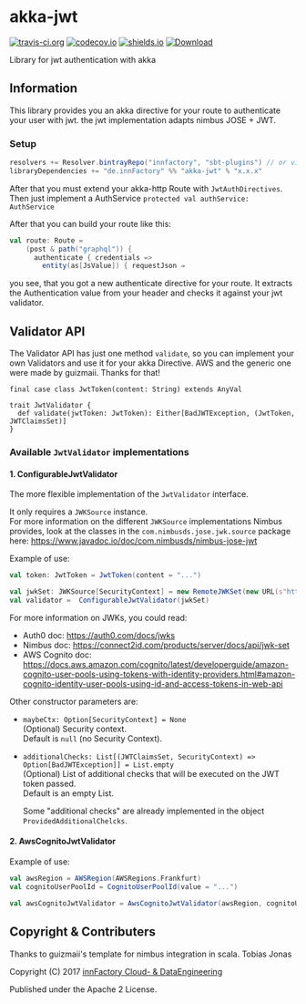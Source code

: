 # akka-jwt
[![travis-ci.org](https://travis-ci.org/innFactory/akka-jwt.svg?branch=master)](https://travis-ci.org/innFactory/akka-jwt)
[![codecov.io](https://img.shields.io/codecov/c/github/innFactory/akka-jwt/master.svg?style=flat)](https://codecov.io/github/innFactory/akka-jwt)
[![shields.io](http://img.shields.io/badge/license-Apache2-blue.svg)](http://www.apache.org/licenses/LICENSE-2.0.txt)
[ ![Download](https://api.bintray.com/packages/innfactory/sbt-plugins/akka-jwt/images/download.svg) ](https://bintray.com/innfactory/sbt-plugins/akka-jwt/_latestVersion)

Library for jwt authentication with akka


## Information
This library provides you an akka directive for your route to authenticate your user with jwt. the jwt implementation adapts nimbus JOSE + JWT.

### Setup
```scala
resolvers += Resolver.bintrayRepo("innfactory", "sbt-plugins") // or via maven central
libraryDependencies += "de.innFactory" %% "akka-jwt" % "x.x.x"
```

After that you must extend your akka-http Route with ```JwtAuthDirectives```. Then just implement a AuthService ```protected val authService: AuthService```

After that you can build your route like this: 

```scala
val route: Route =
    (post & path("graphql")) {
      authenticate { credentials =>
        entity(as[JsValue]) { requestJson ⇒
```

you see, that you got a new authenticate directive for your route. It extracts the Authentication value from your header and checks it against your jwt validator.

## Validator API

The Validator API has just one method ```validate```, so you can implement your own Validators and use it for your akka Directive. AWS and the generic one were made by guizmaii. Thanks for that!

```
final case class JwtToken(content: String) extends AnyVal

trait JwtValidator {
  def validate(jwtToken: JwtToken): Either[BadJWTException, (JwtToken, JWTClaimsSet)]
}
```

### Available `JwtValidator` implementations

#### 1. ConfigurableJwtValidator

The more flexible implementation of the `JwtValidator` interface.

It only requires a `JWKSource` instance.    
For more information on the different `JWKSource` implementations Nimbus provides, look at the classes in the `com.nimbusds.jose.jwk.source` package here: https://www.javadoc.io/doc/com.nimbusds/nimbus-jose-jwt

Example of use:
```scala
val token: JwtToken = JwtToken(content = "...")

val jwkSet: JWKSource[SecurityContext] = new RemoteJWKSet(new URL(s"https://your.jwks.prodvider.example.com/.well-known/jwks.json"))
val validator =  ConfigurableJwtValidator(jwkSet)
```

For more information on JWKs, you could read:   
  - Auth0 doc: https://auth0.com/docs/jwks    
  - Nimbus doc: https://connect2id.com/products/server/docs/api/jwk-set       
  - AWS Cognito doc: https://docs.aws.amazon.com/cognito/latest/developerguide/amazon-cognito-user-pools-using-tokens-with-identity-providers.html#amazon-cognito-identity-user-pools-using-id-and-access-tokens-in-web-api

Other constructor parameters are:

  - `maybeCtx: Option[SecurityContext] = None`   
    (Optional) Security context.    
    Default is `null` (no Security Context).
    
  - `additionalChecks: List[(JWTClaimsSet, SecurityContext) => Option[BadJWTException]] = List.empty`   
    (Optional) List of additional checks that will be executed on the JWT token passed.    
    Default is an empty List.
    
    Some "additional checks" are already implemented in the object `ProvidedAdditionalChelcks`.

#### 2. AwsCognitoJwtValidator

Example of use:
```scala
val awsRegion = AWSRegion(AWSRegions.Frankfurt)
val cognitoUserPoolId = CognitoUserPoolId(value = "...")

val awsCognitoJwtValidator = AwsCognitoJwtValidator(awsRegion, cognitoUserPoolId)
```


## Copyright & Contributers
Thanks to guizmaii's template for nimbus integration in scala.
Tobias Jonas

Copyright (C) 2017 [innFactory Cloud- & DataEngineering](https://innFactory.de)

Published under the Apache 2 License.
